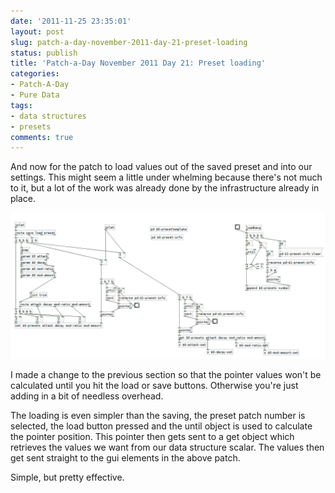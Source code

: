```yaml
---
date: '2011-11-25 23:35:01'
layout: post
slug: patch-a-day-november-2011-day-21-preset-loading
status: publish
title: 'Patch-a-Day November 2011 Day 21: Preset loading'
categories:
- Patch-A-Day
- Pure Data
tags:
- data structures
- presets
comments: true
---
```


And now for the patch to load values out of the saved preset and into our settings. This might seem a little under whelming because there's not much to it, but a lot of the work was already done by the infrastructure already in place.

![Preset value loading](/a/2011-11-25-patch-a-day-november-2011-day-21-preset-loading/preset-loading.png)

I made a change to the previous section so that the pointer values won't be calculated until you hit the load or save buttons. Otherwise you're just adding in a bit of needless overhead.

The loading is even simpler than the saving, the preset patch number is selected, the load button pressed and the until object is used to calculate the pointer position. This pointer then gets sent to a get object which retrieves the values we want from our data structure scalar. The values then get sent straight to the gui elements in the above patch.

Simple, but pretty effective.
